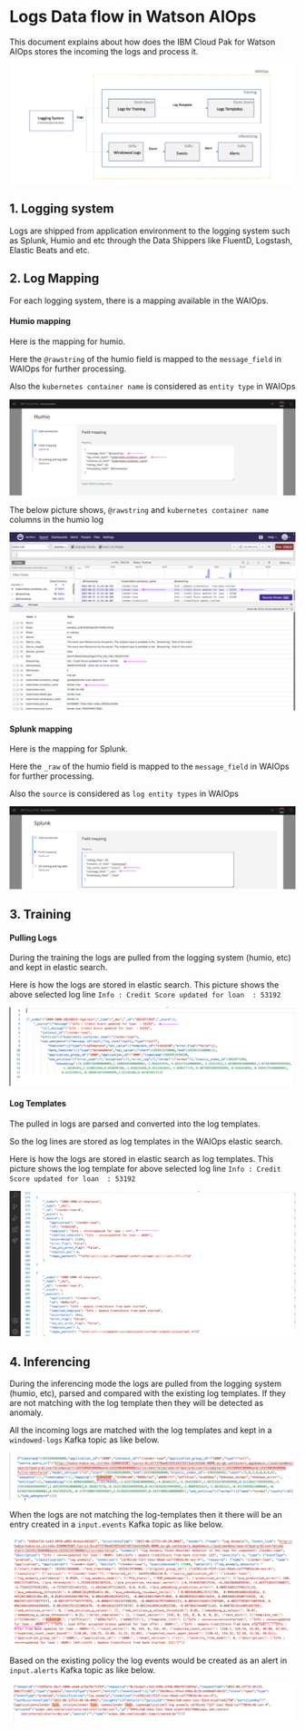 # Logs Data flow in Watson AIOps

This document explains about how does the IBM Cloud Pak for Watson AIOps stores the incoming the logs and process it.

![Logs Data flow](./images/logs-data-flow.png)

## 1. Logging system

Logs are shipped from application environment to the logging system such as Splunk, Humio and etc through the Data Shippers like FluentD, Logstash, Elastic Beats and etc.

## 2. Log Mapping

For each logging system, there is a mapping available in the WAIOps.

#### Humio mapping

Here is the mapping for humio.

Here the `@rawstring` of the humio field is mapped to the `message_field` in WAIOps for further processing.

Also the `kubernetes container name` is considered as `entity type` in WAIOps

![Humio Mapping](./images/humio-mapping.png)


The below picture shows, `@rawstring` and `kubernetes container name` columns in the humio log

![Humio](./images/log-in-humio.png)


#### Splunk mapping

Here is the mapping for Splunk.

Here the `_raw` of the humio field is mapped to the `message_field` in WAIOps for further processing.

Also the `source` is considered as `log entity types` in WAIOps

![File Observer](./images/splunk-mapping.png)


## 3. Training

#### Pulling Logs

During the training the logs are pulled from the logging system (humio, etc) and kept in elastic search.

Here is how the logs are stored in elastic search. This picture shows the above selected log line `Info : Credit Score updated for loan  : 53192`

![Log](./images/log-in-es-for-training.png)

#### Log Templates

The pulled in logs are parsed and converted into the log templates.

So the log lines are stored as log templates in the WAIOps elastic search.

Here is how the logs are stored in elastic search as log templates. This picture shows the log template for above selected log line `Info : Credit Score updated for loan  : 53192`

![Log](./images/log-in-es-as-templates.png)


## 4. Inferencing

During the inferencing mode the logs are pulled from the logging system (humio, etc), parsed and compared with the existing log templates. If they are not matching with the log template then they will be detected as anomaly. 

All the incoming logs are matched with the log templates and kept in a `windowed-logs` Kafka topic as like below. 

![Kafka ](./images/kafka-windowed.png)

When the logs are not matching the log-templates then it there will be an entry created in a `input.events` Kafka topic as like below. 


![Kafka](./images/kafka-events.png)


Based on the existing policy the log events would be created as an alert in `input.alerts` Kafka topic as like below. 

![Kafka](./images/kafka-alerts.png)

